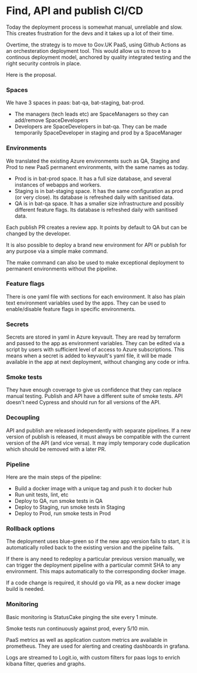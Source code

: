 # Find, API and publish CI/CD

Today the deployment process is somewhat manual, unreliable and slow. This creates frustration for the devs and it takes up a lot of their time.

Overtime, the strategy is to move to Gov.UK PaaS, using Github Actions as an orchesteration deployment tool. This would allow us to move to a continous deployment model, anchored by quality integrated testing and the right security controls in place.

Here is the proposal.

### Spaces
We have 3 spaces in paas: bat-qa, bat-staging, bat-prod.
* The managers (tech leads etc) are SpaceManagers so they can add/remove SpaceDevelopers
* Developers are SpaceDevelopers in bat-qa. They can be made temporarily SpaceDeveloper in staging and prod by a SpaceManager

### Environments
We translated the existing Azure environments such as QA, Staging and Prod to new PaaS permanent environments, with the same names as today.
* Prod is in bat-prod space. It has a full size database, and several instances of webapps and workers.
* Staging is in bat-staging space. It has the same configuration as prod (or very close). Its database is refreshed daily with sanitised data.
* QA is in bat-qa space. It has a smaller size infrastructure and possibly different feature flags. Its database is refreshed daily with sanitised data.

Each publish PR creates a review app. It points by default to QA but can be changed by the developer.

It is also possible to deploy a brand new environment for API or publish for any purpose via a simple make command.

The make command can also be used to make exceptional deployment to permanent environments without the pipeline.

### Feature flags
There is one yaml file with sections for each environment. It also has plain text environment variables used by the apps. They can be used to enable/disable feature flags in specific environments.

### Secrets
Secrets are stored in yaml in Azure keyvault. They are read by terraform and passed to the app as environment variables.
They can be edited via a script by users with sufficient level of access to Azure subscriptions.
This means when a secret is added to keyvault's yaml file, it will be made available in the app at next deployment, without changing any code or infra.

### Smoke tests
They have enough coverage to give us confidence that they can replace manual testing.
Publish and API have a different suite of smoke tests. API doesn't need Cypress and should run for all versions of the API.

### Decoupling
API and publish are released independently with separate pipelines. If a new version of publish is released, it must always be compatible with the current version of the API (and vice versa). It may imply temporary code duplication which should be removed with a later PR.

### Pipeline
Here are the main steps of the pipeline:
* Build a docker image with a unique tag and push it to docker hub
* Run unit tests, lint, etc
* Deploy to QA, run smoke tests in QA
* Deploy to Staging, run smoke tests in Staging
* Deploy to Prod, run smoke tests in Prod

### Rollback options
The deployment uses blue-green so if the new app version fails to start, it is automatically rolled back to the existing version and the pipeline fails.

If there is any need to redeploy a particular previous version manually, we can trigger the deployment pipeline with a particular commit SHA to any environment. This maps automatically to the corresponding docker image.

If a code change is required, it should go via PR, as a new docker image build is needed.

### Monitoring
Basic monitoring is StatusCake pinging the site every 1 minute.

Smoke tests run continuously against prod, every 5/10 min.

PaaS metrics as well as application custom metrics are available in prometheus. They are used for alerting and creating dashboards in grafana.

Logs are streamed to Logit.io, with custom filters for paas logs to enrich kibana filter, queries and graphs.
